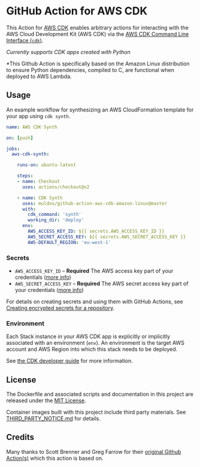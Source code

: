 # GitHub Action for AWS CDK

This Action for [AWS CDK](https://docs.aws.amazon.com/cdk/index.html) enables arbitrary actions for interacting with the AWS Cloud Development Kit (AWS CDK) via the [AWS CDK Command Line Interface (`cdk`)](https://docs.aws.amazon.com/cdk/latest/guide/cli.html).

_Currently supports CDK apps created with Python_

*This Github Action is specifically based on the Amazon Linux distribution to ensure Python dependencies, compiled to C, are functional when deployed to AWS Lambda.

## Usage

An example workflow for synthesizing an AWS CloudFormation template for your app using `cdk synth`.

```yaml
name: AWS CDK Synth

on: [push]

jobs:
  aws-cdk-synth:

    runs-on: ubuntu-latest

    steps:
    - name: Checkout
      uses: actions/checkout@v2

    - name: CDK Synth
      uses: muldos/github-action-aws-cdk-amazon-linux@master
      with:
        cdk_command: 'synth'
        working_dir: 'deploy'
      env:
        AWS_ACCESS_KEY_ID: ${{ secrets.AWS_ACCESS_KEY_ID }}
        AWS_SECRET_ACCESS_KEY: ${{ secrets.AWS_SECRET_ACCESS_KEY }}
        AWS-DEFAULT_REGION: 'eu-west-1'
```

### Secrets

- `AWS_ACCESS_KEY_ID` – **Required** The AWS access key part of your credentials ([more info](https://docs.aws.amazon.com/general/latest/gr/aws-sec-cred-types.html#access-keys-and-secret-access-keys))
- `AWS_SECRET_ACCESS_KEY` – **Required** The AWS secret access key part of your credentials ([more info](https://docs.aws.amazon.com/general/latest/gr/aws-sec-cred-types.html#access-keys-and-secret-access-keys))

For details on creating secrets and using them with GitHub Actions, see [Creating encrypted secrets for a repository](https://docs.github.com/en/actions/configuring-and-managing-workflows/creating-and-storing-encrypted-secrets#creating-encrypted-secrets-for-a-repository).

### Environment

Each Stack instance in your AWS CDK app is explicitly or implicitly associated with an environment (`env`). An environment is the target AWS account and AWS Region into which this stack needs to be deployed.

See [the CDK developer guide](https://docs.aws.amazon.com/cdk/latest/guide/environments.html) for more information.

## License

The Dockerfile and associated scripts and documentation in this project are released under the [MIT License](LICENSE).

Container images built with this project include third party materials. See [THIRD_PARTY_NOTICE.md](THIRD_PARTY_NOTICE.md) for details.

## Credits

Many thanks to Scott Brenner and Greg Farrow for their [original Github Action(s)](https://github.com/ScottBrenner/aws-cdk-action) which this action is based on.

